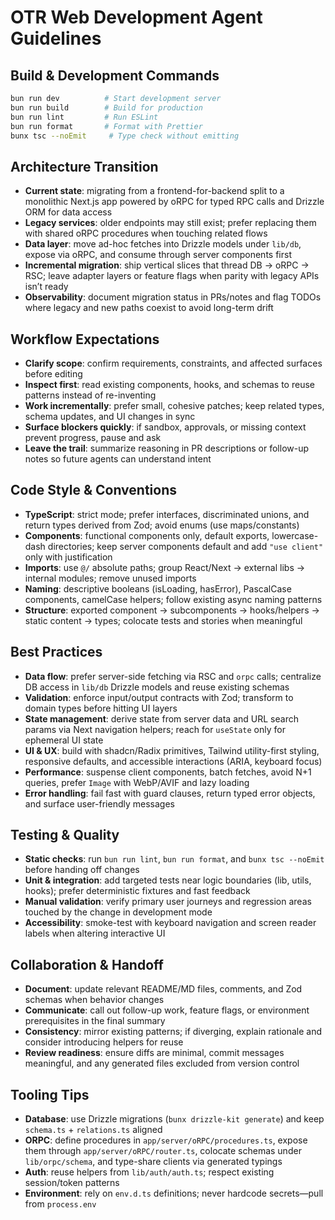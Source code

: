 # OTR Web Development Agent Guidelines

## Build & Development Commands

```bash
bun run dev          # Start development server
bun run build        # Build for production
bun run lint         # Run ESLint
bun run format       # Format with Prettier
bunx tsc --noEmit     # Type check without emitting
```

## Architecture Transition

- **Current state**: migrating from a frontend-for-backend split to a monolithic Next.js app powered by oRPC for typed RPC calls and Drizzle ORM for data access
- **Legacy services**: older endpoints may still exist; prefer replacing them with shared oRPC procedures when touching related flows
- **Data layer**: move ad-hoc fetches into Drizzle models under `lib/db`, expose via oRPC, and consume through server components first
- **Incremental migration**: ship vertical slices that thread DB → oRPC → RSC; leave adapter layers or feature flags when parity with legacy APIs isn’t ready
- **Observability**: document migration status in PRs/notes and flag TODOs where legacy and new paths coexist to avoid long-term drift

## Workflow Expectations

- **Clarify scope**: confirm requirements, constraints, and affected surfaces before editing
- **Inspect first**: read existing components, hooks, and schemas to reuse patterns instead of re-inventing
- **Work incrementally**: prefer small, cohesive patches; keep related types, schema updates, and UI changes in sync
- **Surface blockers quickly**: if sandbox, approvals, or missing context prevent progress, pause and ask
- **Leave the trail**: summarize reasoning in PR descriptions or follow-up notes so future agents can understand intent

## Code Style & Conventions

- **TypeScript**: strict mode; prefer interfaces, discriminated unions, and return types derived from Zod; avoid enums (use maps/constants)
- **Components**: functional components only, default exports, lowercase-dash directories; keep server components default and add `"use client"` only with justification
- **Imports**: use `@/` absolute paths; group React/Next → external libs → internal modules; remove unused imports
- **Naming**: descriptive booleans (isLoading, hasError), PascalCase components, camelCase helpers; follow existing async naming patterns
- **Structure**: exported component → subcomponents → hooks/helpers → static content → types; colocate tests and stories when meaningful

## Best Practices

- **Data flow**: prefer server-side fetching via RSC and `orpc` calls; centralize DB access in `lib/db` Drizzle models and reuse existing schemas
- **Validation**: enforce input/output contracts with Zod; transform to domain types before hitting UI layers
- **State management**: derive state from server data and URL search params via Next navigation helpers; reach for `useState` only for ephemeral UI state
- **UI & UX**: build with shadcn/Radix primitives, Tailwind utility-first styling, responsive defaults, and accessible interactions (ARIA, keyboard focus)
- **Performance**: suspense client components, batch fetches, avoid N+1 queries, prefer `Image` with WebP/AVIF and lazy loading
- **Error handling**: fail fast with guard clauses, return typed error objects, and surface user-friendly messages

## Testing & Quality

- **Static checks**: run `bun run lint`, `bun run format`, and `bunx tsc --noEmit` before handing off changes
- **Unit & integration**: add targeted tests near logic boundaries (lib, utils, hooks); prefer deterministic fixtures and fast feedback
- **Manual validation**: verify primary user journeys and regression areas touched by the change in development mode
- **Accessibility**: smoke-test with keyboard navigation and screen reader labels when altering interactive UI

## Collaboration & Handoff

- **Document**: update relevant README/MD files, comments, and Zod schemas when behavior changes
- **Communicate**: call out follow-up work, feature flags, or environment prerequisites in the final summary
- **Consistency**: mirror existing patterns; if diverging, explain rationale and consider introducing helpers for reuse
- **Review readiness**: ensure diffs are minimal, commit messages meaningful, and any generated files excluded from version control

## Tooling Tips

- **Database**: use Drizzle migrations (`bunx drizzle-kit generate`) and keep `schema.ts` + `relations.ts` aligned
- **ORPC**: define procedures in `app/server/oRPC/procedures.ts`, expose them through `app/server/oRPC/router.ts`, colocate schemas under `lib/orpc/schema`, and type-share clients via generated typings
- **Auth**: reuse helpers from `lib/auth/auth.ts`; respect existing session/token patterns
- **Environment**: rely on `env.d.ts` definitions; never hardcode secrets—pull from `process.env`

